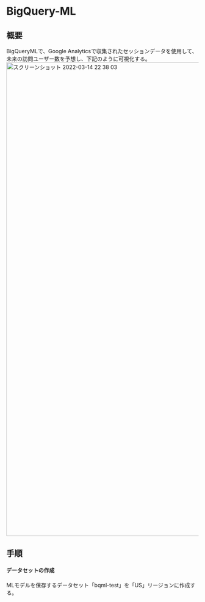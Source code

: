 # BigQuery-ML

## 概要
BigQueryMLで、Google Analyticsで収集されたセッションデータを使用して、未来の訪問ユーザー数を予想し、下記のように可視化する。
<img width="1240" alt="スクリーンショット 2022-03-14 22 38 03" src="https://user-images.githubusercontent.com/55085752/158186170-4ca88eb7-93f1-45cc-ade0-a932ff7ddc44.png">

## 手順
#### データセットの作成
MLモデルを保存するデータセット「bqml-test」を「US」リージョンに作成する。
